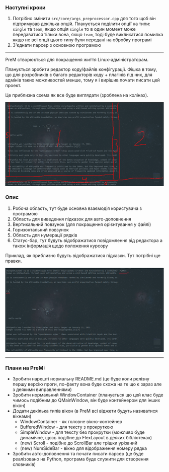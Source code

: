
### Наступні кроки
1. Потрібно змінити `src/core/args_preprocessor.cpp` для того щоб він підтримував декілька опцій. Планується поділити опції на типи: `single` та `team`, якщо опція `single` то в один момент може передаватися тільки вона, якщо `team`, тоді буде викликатися помилка якщо не всі опції цього типу були передані на обробку програмі
2. З'єднати парсер з основною програмою


<hr>

PreM створюється для покращення життя Linux-адміністраторам.

Планується зробити редактор коду/файлів конфігурації. Фішка в тому, що для розробників є багато редакторів коду + плагінів під них, для адмінів таких можливостей менше, тому я і вирішив почати писати цей проект.


Це приблизна схема як все буде виглядати (зроблена на колінах).

![](images/editor/scheme.png)
<br>

### Опис
1. Робоча область, тут буде основна взаємодія користувача з програмою
2. Область для виведення підказок для авто-доповнення
3. Вертикальний повзунок (для покращення орієнтування у файлі)
4. Горизонтальний повзунок
5. Область для нумерації рядків
6. Статус-бар, тут будуть відображатися повідомлення від редактора а також інформація щодо положення курсору



Приклад, як приблизно будуть відображатися підказки. Тут потрібні ще правки.

![](images/editor/trie.png)
<br>


<hr>

### Плани на PreM:
* Зробити нарешті нормальну README.md (це буде коли релізну першу версію проги, по-факту вона буде схожа на те що є зараз але з деякими виправленнями)
* Зробити нормальний WindowContainer (планується що цей клас буде чимось подібним до QMainWindow, він буде контейнером для інших вікон)
* Додати декілька типів вікон (в PreM всі віджети будуть називатися вікнами)
    * WindowContainer - як головне вікно-контейнер
    * BufferedWindow - для тексту з прокруткою
    * SimpleWindow - для тексту без прокрутки (можливо буде динамічне, щось подібне до FlexLayout в деяких бібліотеках)
    * (new) Scroll - подібне до ScrollBar але трішки урізаний
    * (new) NumSideBar - вікно для відображення номеру рядка
* Зробити авто-доповнення та почати писати парсер (це буде реалізовано на Python, програма буде служити для створення словників)
